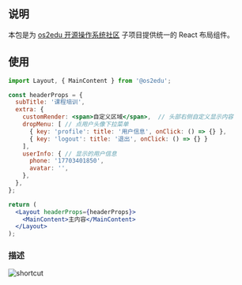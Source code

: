 ## 说明

本包是为 [os2edu 开源操作系统社区](https://os2edu.cn/homepage/) 子项目提供统一的 React 布局组件。

## 使用

```jsx
import Layout, { MainContent } from '@os2edu';

const headerProps = {
  subTitle: '课程培训',
  extra: {
    customRender: <span>自定义区域</span>,  // 头部右侧自定义显示内容
    dropMenu: [ // 点用户头像下拉菜单
      { key: 'profile': title: '用户信息', onClick: () => {} },
      { key: 'logout': title: '退出', onClick: () => {} }
    ],
    userInfo: { // 显示的用户信息
      phone: '17703401850',
      avatar: '',
    },
  },
};

return (
  <Layout headerProps={headerProps}>
    <MainContent>主内容</MainContent>
  </Layout>
);
```

### 描述

![shortcut](https://user-images.githubusercontent.com/920487/198816649-e76a4385-ada6-439b-9bd2-83034abd14a4.png)

